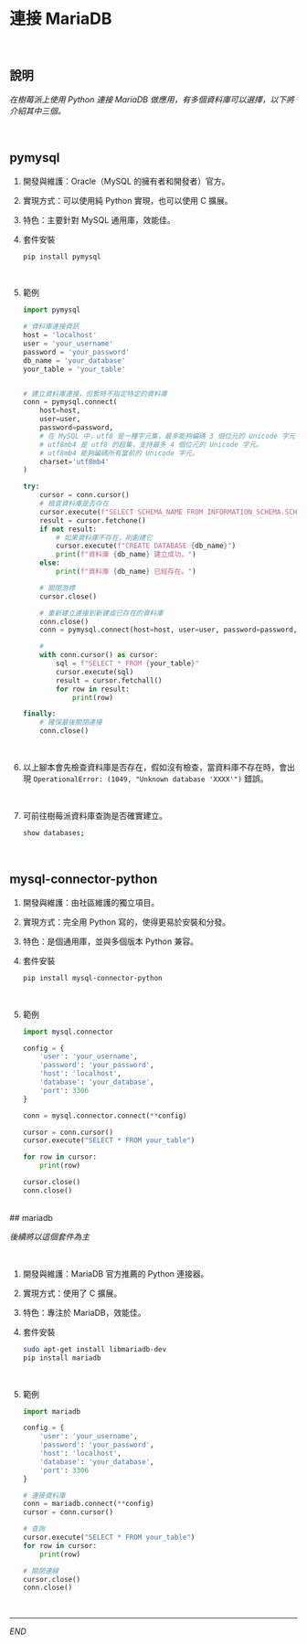 # 連接 MariaDB

<br>

## 說明

_在樹莓派上使用 Python 連接 MariaDB 做應用，有多個資料庫可以選擇，以下將介紹其中三個。_

<br>

## pymysql

1. 開發與維護：Oracle（MySQL 的擁有者和開發者）官方。
2. 實現方式：可以使用純 Python 實現，也可以使用 C 擴展。
3. 特色：主要針對 MySQL 通用庫，效能佳。
4. 套件安裝

    ```bash
    pip install pymysql
    ```

<br>

5. 範例

    ```python
    import pymysql

    # 資料庫連接資訊
    host = 'localhost'
    user = 'your_username'
    password = 'your_password'
    db_name = 'your_database'
    your_table = 'your_table'


    # 建立資料庫連接，但暫時不指定特定的資料庫
    conn = pymysql.connect(
        host=host, 
        user=user, 
        password=password, 
        # 在 MySQL 中，utf8 是一種字元集，最多能夠編碼 3 個位元的 Unicode 字元
        # utf8mb4 是 utf8 的超集，支持最多 4 個位元的 Unicode 字元。
        # utf8mb4 能夠編碼所有當前的 Unicode 字元。
        charset='utf8mb4'
    )

    try:
        cursor = conn.cursor()
        # 檢查資料庫是否存在
        cursor.execute(f"SELECT SCHEMA_NAME FROM INFORMATION_SCHEMA.SCHEMATA WHERE SCHEMA_NAME = '{db_name}'")
        result = cursor.fetchone()
        if not result:
            # 如果資料庫不存在，則創建它
            cursor.execute(f"CREATE DATABASE {db_name}")
            print(f"資料庫 {db_name} 建立成功。")
        else:
            print(f"資料庫 {db_name} 已經存在。")

        # 關閉游標
        cursor.close()

        # 重新建立連接到新建或已存在的資料庫
        conn.close()
        conn = pymysql.connect(host=host, user=user, password=password, db=db_name, charset='utf8mb4')

        # 
        with conn.cursor() as cursor:
            sql = f"SELECT * FROM {your_table}"
            cursor.execute(sql)
            result = cursor.fetchall()
            for row in result:
                print(row)

    finally:
        # 確保最後關閉連接
        conn.close()
    ```

<br>

6. 以上腳本會先檢查資料庫是否存在，假如沒有檢查，當資料庫不存在時，會出現 `OperationalError: (1049, "Unknown database 'XXXX'")` 錯誤。

<br>

7. 可前往樹莓派資料庫查詢是否確實建立。

    ```bash
    show databases;
    ```

<br>

## mysql-connector-python

1. 開發與維護：由社區維護的獨立項目。
2. 實現方式：完全用 Python 寫的，使得更易於安裝和分發。
3. 特色：是個通用庫，並與多個版本 Python 兼容。
4. 套件安裝

    ```bash
    pip install mysql-connector-python    
    ```

<br>

5. 範例

    ```python
    import mysql.connector

    config = {
        'user': 'your_username',
        'password': 'your_password',
        'host': 'localhost',
        'database': 'your_database',
        'port': 3306
    }

    conn = mysql.connector.connect(**config)

    cursor = conn.cursor()
    cursor.execute("SELECT * FROM your_table")

    for row in cursor:
        print(row)

    cursor.close()
    conn.close()
    ```


<br>
## mariadb

_後續將以這個套件為主_

<br>

1. 開發與維護：MariaDB 官方推薦的 Python 連接器。
2. 實現方式：使用了 C 擴展。
3. 特色：專注於 MariaDB，效能佳。
4. 套件安裝

    ```bash
    sudo apt-get install libmariadb-dev
    pip install mariadb
    ```

<br>

5. 範例

    ```python
    import mariadb

    config = {
        'user': 'your_username',
        'password': 'your_password',
        'host': 'localhost',
        'database': 'your_database',
        'port': 3306
    }

    # 連接資料庫
    conn = mariadb.connect(**config)
    cursor = conn.cursor()

    # 查詢
    cursor.execute("SELECT * FROM your_table")
    for row in cursor:
        print(row)

    # 關閉連線
    cursor.close()
    conn.close()
    ```


<br>

---

_END_